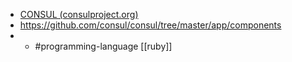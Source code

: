 - [CONSUL (consulproject.org)](https://consulproject.org/en/)
- https://github.com/consul/consul/tree/master/app/components
- - #programming-language [[ruby]]